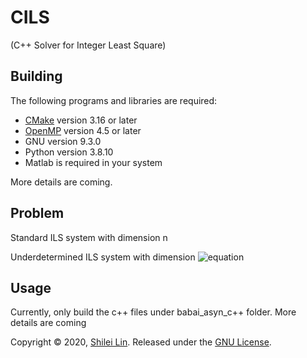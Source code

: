 CILS
=======
(C++ Solver for Integer Least Square)

Building
--------
The following programs and libraries are required:
- [CMake](https://cmake.org/) version 3.16 or later
- [OpenMP](https://www.openmp.org//) version 4.5 or later
- GNU version 9.3.0
- Python version 3.8.10
- Matlab is required in your system

More details are coming.

Problem
--------
Standard ILS system with dimension n

Underdetermined ILS system with dimension
![equation](http://www.sciweavers.org/tex2img.php?eq=m<n&im=jpg&fs=12&ff=arev&edit=)


Usage
--------
Currently, only build the c++ files under babai_asyn_c++ folder. More details are coming

Copyright © 2020, [Shilei Lin](https://s1lin.github.io/).
Released under the [GNU License](LICENSE.md).